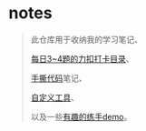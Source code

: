 # notes

> 此仓库用于收纳我的学习笔记、
> 
> [每日3~4题的力扣打卡目录](algorithm/leetcodes)、
> 
> [手撕代码](手撕系列)笔记、
> 
> [自定义工具](自定义工具系列)、
> 
> 以及一些[有趣的练手demo](有趣的demo)。
